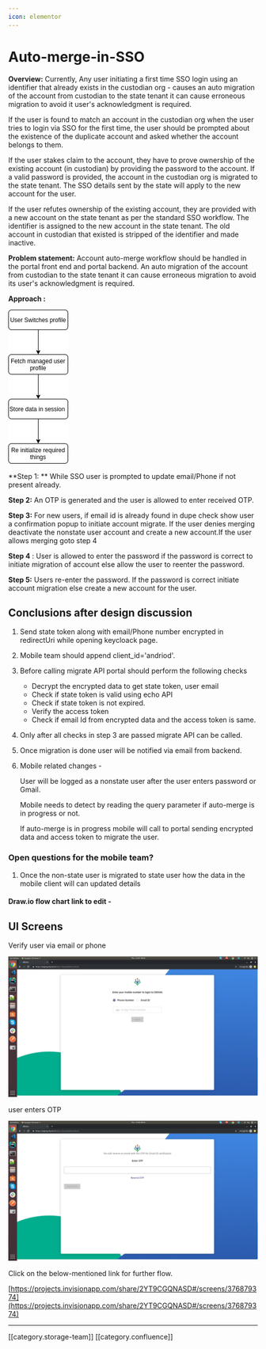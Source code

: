 ```yaml
---
icon: elementor
---
```


# Auto-merge-in-SSO

**Overview:** Currently, Any user initiating a first time SSO login using an identifier that already exists in the custodian org - causes an auto migration of the account from custodian to the state tenant it can cause erroneous migration to avoid it user's acknowledgment is required.

If the user is found to match an account in the custodian org when the user tries to login via SSO for the first time, the user should be prompted about the existence of the duplicate account and asked whether the account belongs to them.

If the user stakes claim to the account, they have to prove ownership of the existing account (in custodian) by providing the password to the account. If a valid password is provided, the account in the custodian org is migrated to the state tenant. The SSO details sent by the state will apply to the new account for the user.

If the user refutes ownership of the existing account, they are provided with a new account on the state tenant as per the standard SSO workflow. The identifier is assigned to the new account in the state tenant. The old account in custodian that existed is stripped of the identifier and made inactive.

**Problem statement:** Account auto-merge workflow should be handled in the portal front end and portal backend. An auto migration of the account from custodian to the state tenant it can cause erroneous migration to avoid its user's acknowledgment is required.

**Approach :**

![](<../../../.gitbook/assets/Untitled Diagram (3).jpg>)

&#x20;                                        &#x20;

\*\*Step 1: \*\* While SSO user is prompted to update email/Phone if not present already.

**Step 2:** An OTP is generated and the user is allowed to enter received OTP.

**Step 3:**  For new users, if email id is already found in dupe check show user a confirmation popup to initiate account migrate. If the user denies merging deactivate the nonstate user account and create a new account.If the user allows merging goto step 4

**Step 4** : User is allowed to enter the password if the password is correct to initiate migration of account else allow the user to reenter the password.

**Step 5:** Users re-enter the password. If the password is correct initiate account migration else create a new account for the user.

## Conclusions after design discussion

1. Send state token along with email/Phone number encrypted in redirectUri while opening keycloack page.
2. Mobile team should append client\_id='andriod'.
3. Before calling migrate API portal should perform the following checks
   * Decrypt the encrypted data to get state token, user email&#x20;
   * Check if state token is valid using echo API
   * Check if state token is not expired.
   * Verify the access token
   * Check if email Id from encrypted data and the access token is same.
4. Only after all checks in step 3 are passed migrate API can be called.&#x20;
5. Once migration is done user will be notified via email from backend.
6.  Mobile related changes -&#x20;

    User will be logged as a nonstate user after the user enters password or Gmail.

    Mobile needs to detect by reading the query parameter if auto-merge is in progress or not.

    If auto-merge is in progress mobile will call to portal sending encrypted data and access token to migrate the user.

### Open questions for the mobile team?&#x20;

1. Once the non-state user is migrated to state user how the data in the mobile client will can updated details&#x20;

#### Draw.io flow chart link to edit -&#x20;

## UI Screens

Verify user via email or phone

![](../../../.gitbook/assets/ezgif.com-gif-maker.jpg)

user enters OTP

![](<../../../.gitbook/assets/ezgif.com-gif-maker (1).jpg>)

Click on the below-mentioned link for further flow.

[https://projects.invisionapp.com/share/2YT9CGQNASD#/screens/376879374](https://projects.invisionapp.com/share/2YT9CGQNASD#/screens/376879374)

***

\[\[category.storage-team]] \[\[category.confluence]]
